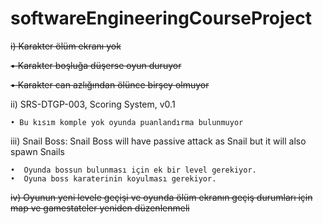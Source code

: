 # softwareEngineeringCourseProject

~~i) Karakter ölüm ekranı yok~~

~~• Karakter boşluğa düşerse oyun duruyor~~

~~• Karakter can azlığından ölünce birşey olmuyor~~

ii) SRS-DTGP-003, Scoring System, v0.1

	• Bu kısım komple yok oyunda puanlandırma bulunmuyor

iii) Snail Boss:
Snail Boss will have passive attack as Snail but it will also spawn Snails

	•  Oyunda bossun bulunması için ek bir level gerekiyor.
	•  Oyuna boss karaterinin koyulması gerekiyor.

~~iv) Oyunun yeni levele geçişi ve oyunda ölüm ekranın geçiş durumları için 
map ve gamestateler yeniden düzenlenmeli~~
